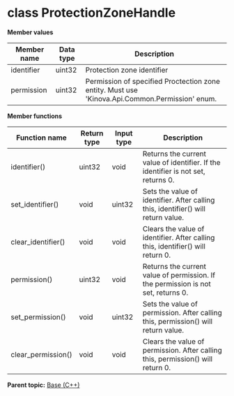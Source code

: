 # class ProtectionZoneHandle

 **Member values** 

|Member name|Data type|Description|
|-----------|---------|-----------|
|identifier|uint32|Protection zone identifier|
|permission|uint32|Permission of specified Proctection zone entity. Must use 'Kinova.Api.Common.Permission' enum.|

 **Member functions** 

|Function name|Return type|Input type|Description|
|-------------|-----------|----------|-----------|
|identifier\(\)|uint32|void|Returns the current value of identifier. If the identifier is not set, returns 0.|
|set\_identifier\(\)|void|uint32|Sets the value of identifier. After calling this, identifier\(\) will return value.|
|clear\_identifier\(\)|void|void|Clears the value of identifier. After calling this, identifier\(\) will return 0.|
|permission\(\)|uint32|void|Returns the current value of permission. If the permission is not set, returns 0.|
|set\_permission\(\)|void|uint32|Sets the value of permission. After calling this, permission\(\) will return value.|
|clear\_permission\(\)|void|void|Clears the value of permission. After calling this, permission\(\) will return 0.|

**Parent topic:** [Base \(C++\)](../../summary_pages/Base.md)

